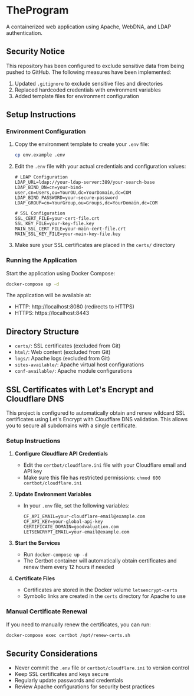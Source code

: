 # TheProgram

A containerized web application using Apache, WebDNA, and LDAP authentication.

## Security Notice

This repository has been configured to exclude sensitive data from being pushed to GitHub. The following measures have been implemented:

1. Updated `.gitignore` to exclude sensitive files and directories
2. Replaced hardcoded credentials with environment variables
3. Added template files for environment configuration

## Setup Instructions

### Environment Configuration

1. Copy the environment template to create your `.env` file:
   ```bash
   cp env.example .env
   ```

2. Edit the `.env` file with your actual credentials and configuration values:
   ```
   # LDAP Configuration
   LDAP_URL=ldap://your-ldap-server:389/your-search-base
   LDAP_BIND_DN=cn=your-bind-user,cn=Users,ou=YourOU,dc=YourDomain,dc=COM
   LDAP_BIND_PASSWORD=your-secure-password
   LDAP_GROUP=cn=YourGroup,ou=Groups,dc=YourDomain,dc=COM

   # SSL Configuration
   SSL_CERT_FILE=your-cert-file.crt
   SSL_KEY_FILE=your-key-file.key
   MAIN_SSL_CERT_FILE=your-main-cert-file.crt
   MAIN_SSL_KEY_FILE=your-main-key-file.key
   ```

3. Make sure your SSL certificates are placed in the `certs/` directory

### Running the Application

Start the application using Docker Compose:

```bash
docker-compose up -d
```

The application will be available at:
- HTTP: http://localhost:8080 (redirects to HTTPS)
- HTTPS: https://localhost:8443

## Directory Structure

- `certs/`: SSL certificates (excluded from Git)
- `html/`: Web content (excluded from Git)
- `logs/`: Apache logs (excluded from Git)
- `sites-available/`: Apache virtual host configurations
- `conf-available/`: Apache module configurations

## SSL Certificates with Let's Encrypt and Cloudflare DNS

This project is configured to automatically obtain and renew wildcard SSL certificates using Let's Encrypt with Cloudflare DNS validation. This allows you to secure all subdomains with a single certificate.

### Setup Instructions

1. **Configure Cloudflare API Credentials**
   - Edit the `certbot/cloudflare.ini` file with your Cloudflare email and API key
   - Make sure this file has restricted permissions: `chmod 600 certbot/cloudflare.ini`

2. **Update Environment Variables**
   - In your `.env` file, set the following variables:
     ```
     CF_API_EMAIL=your-cloudflare-email@example.com
     CF_API_KEY=your-global-api-key
     CERTIFICATE_DOMAIN=goodvaluation.com
     LETSENCRYPT_EMAIL=your-email@example.com
     ```

3. **Start the Services**
   - Run `docker-compose up -d`
   - The Certbot container will automatically obtain certificates and renew them every 12 hours if needed

4. **Certificate Files**
   - Certificates are stored in the Docker volume `letsencrypt-certs`
   - Symbolic links are created in the `certs` directory for Apache to use

### Manual Certificate Renewal

If you need to manually renew the certificates, you can run:

```bash
docker-compose exec certbot /opt/renew-certs.sh
```

## Security Considerations

- Never commit the `.env` file or `certbot/cloudflare.ini` to version control
- Keep SSL certificates and keys secure
- Regularly update passwords and credentials
- Review Apache configurations for security best practices
